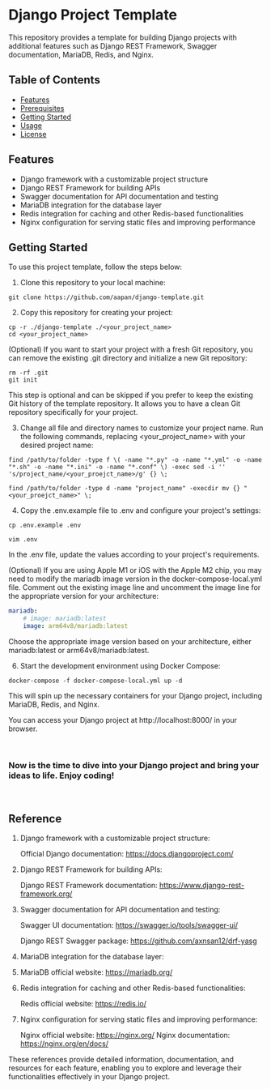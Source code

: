 # Django Project Template

This repository provides a template for building Django projects with additional features such as Django REST Framework, Swagger documentation, MariaDB, Redis, and Nginx.

## Table of Contents

- [Features](#features)
- [Prerequisites](#prerequisites)
- [Getting Started](#getting-started)
- [Usage](#usage)
- [License](#license)

## Features

- Django framework with a customizable project structure
- Django REST Framework for building APIs
- Swagger documentation for API documentation and testing
- MariaDB integration for the database layer
- Redis integration for caching and other Redis-based functionalities
- Nginx configuration for serving static files and improving performance

## Getting Started

To use this project template, follow the steps below:

1. Clone this repository to your local machine:

```shell
git clone https://github.com/aapan/django-template.git
```
2. Copy this repository for creating your project:

```shell
cp -r ./django-template ./<your_project_name>
cd <your_project_name>
```

(Optional) If you want to start your project with a fresh Git repository, you can remove the existing .git directory and initialize a new Git repository:

```shell
rm -rf .git 
git init
```

This step is optional and can be skipped if you prefer to keep the existing Git history of the template repository. It allows you to have a clean Git repository specifically for your project.


3. Change all file and directory names to customize your project name. Run the following commands, replacing <your_project_name> with your desired project name:

```shell
find /path/to/folder -type f \( -name "*.py" -o -name "*.yml" -o -name "*.sh" -o -name "*.ini" -o -name "*.conf" \) -exec sed -i '' 's/project_name/<your_proejct_name>/g' {} \;

find /path/to/folder -type d -name "project_name" -execdir mv {} "<your_proejct_name>" \;
```

4. Copy the .env.example file to .env and configure your project's settings:

```shell
cp .env.example .env

vim .env
```

In the .env file, update the values according to your project's requirements.


(Optional) If you are using Apple M1 or iOS with the Apple M2 chip, you may need to modify the mariadb image version in the docker-compose-local.yml file. Comment out the existing image line and uncomment the image line for the appropriate version for your architecture:

```yaml
mariadb:
    # image: mariadb:latest
    image: arm64v8/mariadb:latest
```

Choose the appropriate image version based on your architecture, either mariadb:latest or arm64v8/mariadb:latest.


6. Start the development environment using Docker Compose:

```shell
docker-compose -f docker-compose-local.yml up -d
```

This will spin up the necessary containers for your Django project, including MariaDB, Redis, and Nginx.

You can access your Django project at http://localhost:8000/ in your browser.

<br>

### Now is the time to dive into your Django project and bring your ideas to life. Enjoy coding!

<br>

## Reference

1. Django framework with a customizable project structure:

    Official Django documentation: https://docs.djangoproject.com/

2. Django REST Framework for building APIs:

    Django REST Framework documentation: https://www.django-rest-framework.org/

3. Swagger documentation for API documentation and testing:

    Swagger UI documentation: https://swagger.io/tools/swagger-ui/
    
    Django REST Swagger package: https://github.com/axnsan12/drf-yasg

4. MariaDB integration for the database layer:

4. MariaDB official website: https://mariadb.org/

5. Redis integration for caching and other Redis-based functionalities:

    Redis official website: https://redis.io/

6. Nginx configuration for serving static files and improving performance:

    Nginx official website: https://nginx.org/
    Nginx documentation: https://nginx.org/en/docs/

These references provide detailed information, documentation, and resources for each feature, enabling you to explore and leverage their functionalities effectively in your Django project.


